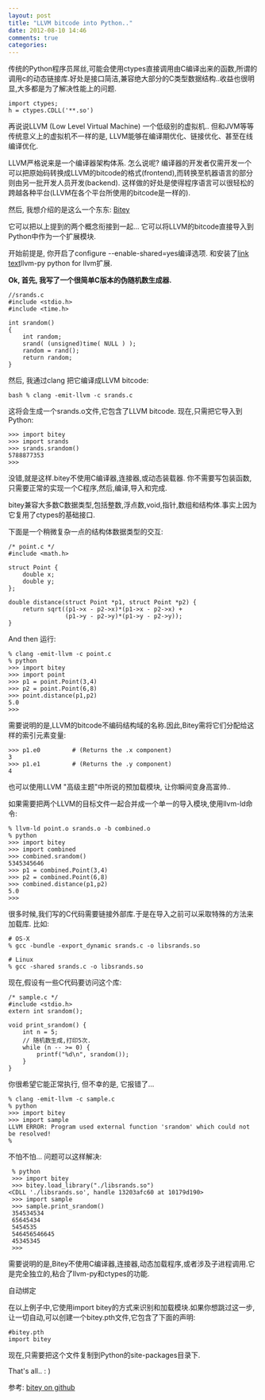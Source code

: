 ```yaml
---
layout: post
title: "LLVM bitcode into Python.."
date: 2012-08-10 14:46
comments: true
categories: 
---
```




传统的Python程序员屌丝,可能会使用ctypes直接调用由C编译出来的函数,所谓的调用c的动态链接库.好处是接口简洁,兼容绝大部分的C类型数据结构..收益也很明显,大多都是为了解决性能上的问题. 

    import ctypes;
    h = ctypes.CDLL('**.so')


再说说LLVM (Low Level Virtual Machine) 一个低级别的虚拟机.. 但和JVM等等传统意义上的虚拟机不一样的是, LLVM能够在编译期优化、链接优化、甚至在线编译优化.

LLVM严格说来是一个编译器架构体系. 怎么说呢? 编译器的开发者仅需开发一个可以把原始码转换成LLVM的bitcode的格式(frontend),而转换至机器语言的部分则由另一批开发人员开发(backend). 这样做的好处是使得程序语言可以很轻松的跨越各种平台(LLVM在各个平台所使用的bitcode是一样的).


然后, 我想介绍的是这么一个东东: <a href="https://github.com/dabeaz/bitey">Bitey </a>

它可以把以上提到的两个概念衔接到一起... 它可以将LLVM的bitcode直接导入到Python中作为一个扩展模块.


开始前提是, 你开启了configure --enable-shared=yes编译选项. 和安装了[link text][1]llvm-py python for llvm扩展.

**Ok, 首先, 我写了一个很简单C版本的伪随机数生成器.**

    //srands.c
    #include <stdio.h>                                   
    #include <time.h>
    
    int srandom()
    {
        int random;
        srand( (unsigned)time( NULL ) );
        random = rand();
        return random;
    }


然后, 我通过clang 把它编译成LLVM bitcode:

    bash % clang -emit-llvm -c srands.c
    

这将会生成一个srands.o文件,它包含了LLVM bitcode. 现在,只需把它导入到Python:

    >>> import bitey
    >>> import srands
    >>> srands.srandom()
    5788877353
    >>>


没错,就是这样.bitey不使用C编译器,连接器,或动态装载器. 你不需要写包装函数,只需要正常的实现一个C程序,然后,编译,导入和完成.

bitey兼容大多数C数据类型,包括整数,浮点数,void,指针,数组和结构体.事实上因为它复用了ctypes的基础接口.


下面是一个稍微复杂一点的结构体数据类型的交互:

    /* point.c */
    #include <math.h>
    
    struct Point {
        double x;
        double y;
    };
    
    double distance(struct Point *p1, struct Point *p2) {
        return sqrt((p1->x - p2->x)*(p1->x - p2->x) +
                    (p1->y - p2->y)*(p1->y - p2->y));
    }

And then 运行:

    % clang -emit-llvm -c point.c
    % python
    >>> import bitey
    >>> import point
    >>> p1 = point.Point(3,4)
    >>> p2 = point.Point(6,8)
    >>> point.distance(p1,p2)
    5.0
    >>>


需要说明的是,LLVM的bitcode不编码结构域的名称.因此,Bitey需将它们分配给这样的索引元素变量:

    >>> p1.e0         # (Returns the .x component)
    3
    >>> p1.e1         # (Returns the .y component)
    4


也可以使用LLVM "高级主题"中所说的预加载模块, 让你瞬间变身高富帅..

如果需要把两个LLVM的目标文件一起合并成一个单一的导入模块,使用llvm-ld命令:

    % llvm-ld point.o srands.o -b combined.o
    % python
    >>> import bitey
    >>> import combined
    >>> combined.srandom()
    5345345646
    >>> p1 = combined.Point(3,4)
    >>> p2 = combined.Point(6,8)
    >>> combined.distance(p1,p2)
    5.0
    >>>


很多时候,我们写的C代码需要链接外部库.于是在导入之前可以采取特殊的方法来加载库.
比如:

    # OS-X
    % gcc -bundle -export_dynamic srands.c -o libsrands.so
    
    # Linux
    % gcc -shared srands.c -o libsrands.so



现在,假设有一些C代码要访问这个库:

    /* sample.c */
    #include <stdio.h>
    extern int srandom();
    
    void print_srandom() {
        int n = 5;
        // 随机数生成,打印5次.
        while (n -- >= 0) {
            printf("%d\n", srandom());
        }
    }



你很希望它能正常执行, 但不幸的是, 它报错了...

    % clang -emit-llvm -c sample.c
    % python
    >>> import bitey
    >>> import sample
    LLVM ERROR: Program used external function 'srandom' which could not be resolved!
    %


不怕不怕... 问题可以这样解决:

     % python
     >>> import bitey
     >>> bitey.load_library("./libsrands.so")
    <CDLL './libsrands.so', handle 13203afc60 at 10179d190>
     >>> import sample
     >>> sample.print_srandom()
     354534534
     65645434
     5454535
     546456546645
     45345345
     >>>


需要说明的是,Bitey不使用C编译器,连接器,动态加载程序,或者涉及子进程调用.它是完全独立的,粘合了llvm-py和ctypes的功能.


自动绑定

在以上例子中,它使用import bitey的方式来识别和加载模块.如果你想跳过这一步,让一切自动,可以创建一个bitey.pth文件,它包含了下面的声明:

    #bitey.pth
    import bitey

现在,只需要把这个文件复制到Python的site-packages目录下.


That's all..  : )





参考: <a href="https://github.com/dabeaz/bitey"> bitey on github </a>









  [1]: http://www.llvmpy.org
